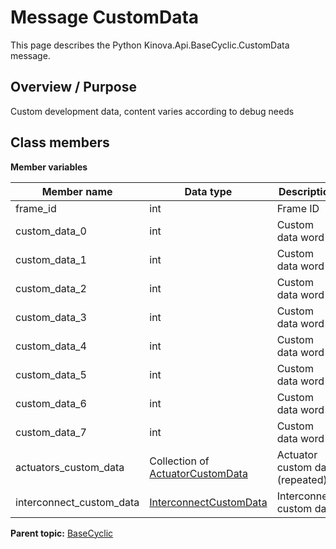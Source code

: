 # Message CustomData

This page describes the Python Kinova.Api.BaseCyclic.CustomData message.

## Overview / Purpose

Custom development data, content varies according to debug needs

## Class members

 **Member variables** 

|Member name|Data type|Description|
|-----------|---------|-----------|
|frame\_id|int|Frame ID|
|custom\_data\_0|int|Custom data word 0|
|custom\_data\_1|int|Custom data word 1|
|custom\_data\_2|int|Custom data word 2|
|custom\_data\_3|int|Custom data word 3|
|custom\_data\_4|int|Custom data word 4|
|custom\_data\_5|int|Custom data word 5|
|custom\_data\_6|int|Custom data word 6|
|custom\_data\_7|int|Custom data word 7|
|actuators\_custom\_data|Collection of [ActuatorCustomData](msg_BaseCyclic_ActuatorCustomData.md#)|Actuator custom data \(repeated\)|
|interconnect\_custom\_data| [InterconnectCustomData](msg_BaseCyclic_InterconnectCustomData.md#)|Interconnect custom data|

**Parent topic:** [BaseCyclic](../references/summary_BaseCyclic.md)

